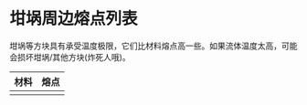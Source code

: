 # 坩埚周边熔点列表

坩埚等方块具有承受温度极限，它们比材料熔点高一些。如果流体温度太高，可能会损坏坩埚/其他方块\(炸死人哦\)。



| 材料 | 熔点 |
| :--- | :--- |
|  |  |





